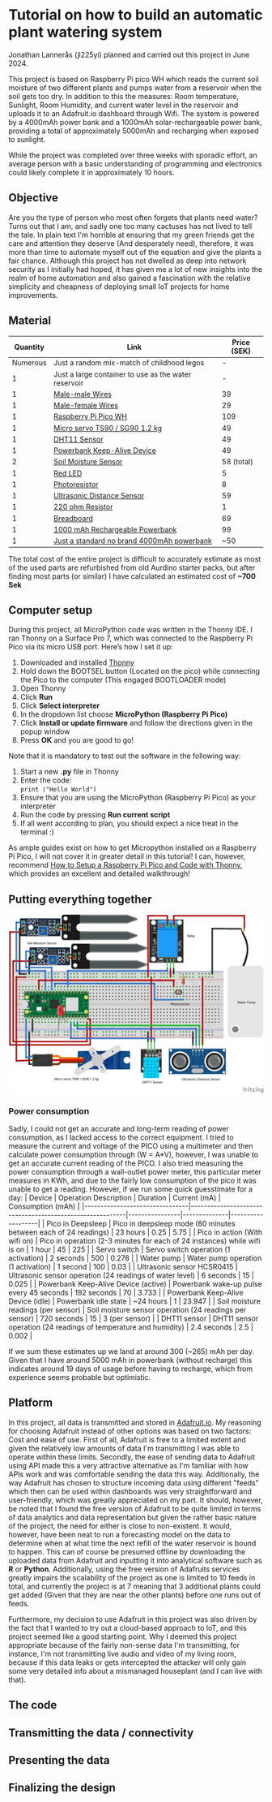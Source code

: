 # Tutorial on how to build an automatic plant watering system
Jonathan Lannerås (jl225yi) planned and carried out this project in June 2024.

This project is based on Raspberry Pi pico WH which reads the current soil moisture of two different plants and pumps water from a reservoir when the soil gets too dry. In addition to this the measures: Room temperature, Sunlight, Room Humidity, and current water level in the reservoir and uploads it to an Adafruit.io dashboard through Wifi. The system is powered by a 4000mAh power bank and a 1000mAh solar-rechargeable power bank, providing a total of approximately 5000mAh and recharging when exposed to sunlight. 

While the project was completed over three weeks with sporadic effort, an average person with a basic understanding of programming and electronics could likely complete it in approximately 10 hours.

## Objective
Are you the type of person who most often forgets that plants need water? Turns out that I am, and sadly one too many cactuses has not lived to tell the tale. In plain text I'm horrible at ensuring that my green friends get the care and attention they deserve (And desperately need), therefore, it was more than time to automate myself out of the equation and give the plants a fair chance. Although this project has not dwelled as deep into network security as I initially had hoped, it has given me a lot of new insights into the realm of home automation and also gained a fascination with the relative simplicity and cheapness of deploying small IoT projects for home improvements.

## Material
| Quantity | Link                                                                                            | Price (SEK) |
|----------|--------------------------------------------------------------------------------------------------|-------------|
| Numerous | Just a random mix-match of childhood legos                                                         | -           |
| 1 | Just a large container to use as the water reservoir                                                       | -           |
| 1        | [Male-male Wires](https://www.electrokit.com/kopplingstrad-byglar-for-kopplingsdack-mjuka-65st) | 39          |
| 1        | [Male-female Wires](https://www.electrokit.com/labsladd-1-pin-hane-hona-150mm-10-pack)          | 29          |
| 1        | [Raspberry Pi Pico WH](https://www.electrokit.com/raspberry-pi-pico-wh)                         | 109         |
| 1        | [Micro servo TS90 / SG90 1.2 kg](https://www.electrokit.com/micro-servo-ts90-sg90-1.2kg)        | 49          |
| 1        | [DHT11 Sensor](https://www.electrokit.com/digital-temperatur-och-fuktsensor-dht11)              | 49          |
| 1        | [Powerbank Keep-Alive Device](https://www.electrokit.com/powerbank-keep-alive-device)            | 49          |
| 2        | [Soil Moisture Sensor](https://www.electrokit.com/jordfuktighetssensor)                          | 58 (total)  |
| 1        | [Red LED](https://www.electrokit.com/led-5mm-rod-diffus-1500mcd)                                 | 5           |
| 1        | [Photoresistor](https://www.electrokit.com/fotomotstand-cds-4-7-kohm)                            | 8           |
| 1        | [Ultrasonic Distance Sensor](https://www.electrokit.com/avstandsmatare-ultraljud-hc-sr04-2-400cm) | 59          |
| 1        | [220 ohm Resistor](https://se.rs-online.com/web/p/through-hole-resistors/0131176?gb=s)                  | 1           |
| 1        | [Breadboard](https://www.electrokit.com/kopplingsdack-840-anslutningar)                          | 69          |
| 1        | [1000 mAh Rechargeable Powerbank](https://www.dormy.com/sv/varumarken/dormy/powerbank-solar-charger-14282044fik) | 99          |
| 1        | [Just a standard no brand 4000mAh powerbank](https://www.netonnet.se/art/hem-fritid/el-batterier/powerbank/on-powerbank-4000-mah-1a-blue/1032352.13728/) | ~50        |




The total cost of the entire project is difficult to accurately estimate as most of the used parts are refurbished from old Aurdino starter packs, but after finding most parts (or similar) I have calculated an estimated cost of **~700 Sek**

## Computer setup
During this project, all MicroPython code was written in the Thonny IDE. I ran Thonny on a Surface Pro 7, which was connected to the Raspberry Pi Pico via its micro USB port. Here’s how I set it up:

1. Downloaded and installed [Thonny](https://thonny.org/)
2. Hold down the BOOTSEL button (Located on the pico) while connecting the Pico to the computer (This engaged BOOTLOADER mode)
3. Open Thonny
4. Click **Run**
5. Click **Select interpreter**
6. In the dropdown list choose **MicroPython (Raspberry Pi Pico)**
7. Click **Install or update firmware** and follow the directions given in the popup window
8. Press **OK** and you are good to go!

Note that it is mandatory to test out the software in the following way: 
1. Start a new **.py** file in Thonny
2. Enter the code: <br />
`print ("Hello World")`
3. Ensure that you are using the MicroPython (Raspberry Pi Pico) as your interpreter 
4. Run the code by pressing **Run current script**
5. If all went according to plan, you should expect a nice treat in the terminal :) 

As ample guides exist on how to get Micropython installed on a Raspberry Pi Pico, I will not cover it in greater detail in this tutorial! I can, however, recommend [How to Setup a Raspberry Pi Pico and Code with Thonny](https://www.youtube.com/watch?v=_ouzuI_ZPLs), which provides an excellent and detailed walkthrough! 
## Putting everything together
![Wireing](https://github.com/Tannis1195/Iot-Summer-2024/blob/main/Material/BreadBoard.png)
### Power consumption 
Sadly, I could not get an accurate and long-term reading of power consumption, as I lacked access to the correct equipment. I tried to measure the current and voltage of the PICO using a multimeter and then calculate power consumption through (W = A*V), however, I was unable to get an accurate current reading of the PICO. I also tried measuring the power consumption through a wall-outlet power meter, this particular meter measures in KWh, and due to the fairly low consumption of the pico it was unable to get a reading. However, if we run some quick guesstimate for a day:
| Device                         | Operation Description                                    | Duration       | Current (mA) | Consumption (mAh) |
|--------------------------------|----------------------------------------------------------|----------------|--------------|-------------------|
| Pico in Deepsleep              | Pico in deepsleep mode (60 minutes between each of 24 readings) | 23 hours       | 0.25         | 5.75              |
| Pico in action (With wifi on)  | Pico in operation (2-3 minutes for each of 24 instances) while wifi is on | 1 hour         | 45           | 225               |
| Servo switch                   | Servo switch operation (1 activation)                    | 2 seconds      | 500          | 0.278             |
| Water pump                     | Water pump operation (1 activation)                      | 1 second       | 100          | 0.03              |
| Ultrasonic sensor HCSR0415     | Ultrasonic sensor operation (24 readings of water level) | 6 seconds      | 15           | 0.025             |
| Powerbank Keep-Alive Device (active) | Powerbank wake-up pulse every 45 seconds                | 192 seconds    | 70           | 3.733             |
| Powerbank Keep-Alive Device (idle) | Powerbank idle state                                    | ~24 hours      | 1            | 23.947            |
| Soil moisture readings (per sensor) | Soil moisture sensor operation (24 readings per sensor) | 720 seconds    | 15           | 3 (per sensor)   |
| DHT11 sensor                   | DHT11 sensor operation (24 readings of temperature and humidity) | 2.4 seconds    | 2.5          | 0.002             |

If we sum these estimates up we land at around 300 (~265) mAh per day. Given that I have around 5000 mAh in powerbank (without recharge) this indicates around 19 days of usage before having to recharge, which from experience seems probable but optimistic.     


## Platform 
In this project, all data is transmitted and stored in [Adafruit.io](https://io.adafruit.com/). My reasoning for choosing Adafruit instead of other options was based on two factors: Cost and ease of use. First of all, Adafruit is free to a limited extent and given the relatively low amounts of data I'm transmitting I was able to operate within these limits. Secondly, the ease of sending data to Adafruit using API made this a very attractive alternative as I'm familiar with how APIs work and was comfortable sending the data this way. Additionally, the way Adafruit has chosen to structure incoming data using different "feeds" which then can be used within dashboards was very straightforward and user-friendly, which was greatly appreciated on my part. It should, however, be noted that I found the free version of Adafruit to be quite limited in terms of data analytics and data representation but given the rather basic nature of the project, the need for either is close to non-existent. It would, however, have been neat to run a forecasting model on the data to determine when at what time the next refill of the water reservoir is bound to happen. This can of course be presumed offline by downloading the uploaded data from Adafruit and inputting it into analytical software such as **R** or **Python**. Additionally, using the free version of Adafruits services greatly impairs the scalability of the project as one is limited to 10 feeds in total, and currently the project is at 7 meaning that 3 additional plants could get added (Given that they are near the other plants) before one runs out of feeds.   <br />

Furthermore, my decision to use Adafruit in this project was also driven by the fact that I wanted to try out a cloud-based approach to IoT, and this project seemed like a good starting point. Why I deemed this project appropriate because of the fairly non-sense data I'm transmitting, for instance, I'm not transmitting live audio and video of my living room, because if this data leaks or gets intercepted the attacker will only gain some very detailed info about a mismanaged houseplant (and I can live with that).   
## The code
## Transmitting the data / connectivity
## Presenting the data
## Finalizing the design
